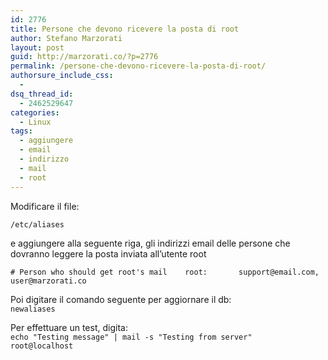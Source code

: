 ```yaml
---
id: 2776
title: Persone che devono ricevere la posta di root
author: Stefano Marzorati
layout: post
guid: http://marzorati.co/?p=2776
permalink: /persone-che-devono-ricevere-la-posta-di-root/
authorsure_include_css:
  - 
dsq_thread_id:
  - 2462529647
categories:
  - Linux
tags:
  - aggiungere
  - email
  - indirizzo
  - mail
  - root
---
```

Modificare il file:   

<code>/etc/aliases</code>   

e aggiungere alla seguente riga, gli indirizzi email delle persone che dovranno leggere la posta inviata all&#8217;utente root


`# Person who should get root's mail   
root:		support@email.com, user@marzorati.co`

Poi digitare il comando seguente per aggiornare il db:  
<code>newaliases</code>

Per effettuare un test, digita:  
<code>echo "Testing message" | mail -s "Testing from server" root@localhost</code>